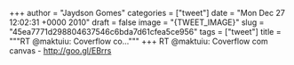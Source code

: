
+++
author = "Jaydson Gomes"
categories = ["tweet"]
date = "Mon Dec 27 12:02:31 +0000 2010"
draft = false
image = "{TWEET_IMAGE}"
slug = "45ea7771d298804637546c6bda7d61cfea5ce956"
tags = ["tweet"]
title = """RT @maktuiu: Coverflow co..."""
+++
RT @maktuiu: Coverflow com canvas - http://goo.gl/EBrrs
